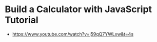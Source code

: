# Build a Calculator with JavaScript Tutorial

* <https://www.youtube.com/watch?v=j59qQ7YWLxw&t=4s>
